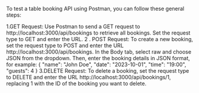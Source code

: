 To test a table booking API using Postman, you can follow these general steps:

1.GET Request: Use Postman to send a GET request to http://localhost:3000/api/bookings to retrieve all bookings. Set the request type to GET and enter the URL.
2 . POST Request: To create a new booking, set the request type to POST and enter the URL http://localhost:3000/api/bookings. In the Body tab, select raw and choose JSON from the dropdown. Then, enter the booking details in JSON format, for example:
{
    "name": "John Doe",
    "date": "2023-10-01",
    "time": "19:00",
    "guests": 4
}
3.DELETE Request: To delete a booking, set the request type to DELETE and enter the URL http://localhost:3000/api/bookings/1, replacing 1 with the ID of the booking you want to delete.
